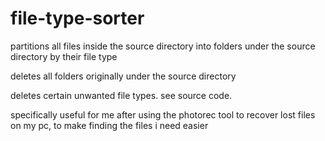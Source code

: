 # file-type-sorter

partitions all files inside the source directory into folders under the source directory by their file type

deletes all folders originally under the source directory

deletes certain unwanted file types. see source code.

specifically useful for me after using the photorec tool to recover lost files on my pc, to make finding the files i need easier
